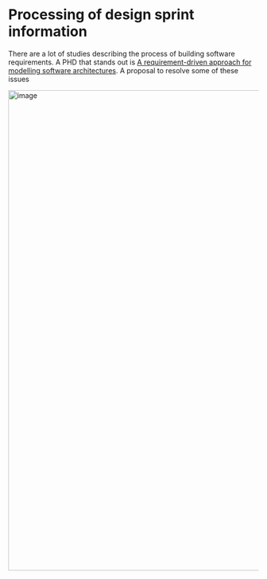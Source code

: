 # Processing of design sprint information

There are a lot of studies describing the process of building software requirements. A PHD that stands out is [A requirement-driven approach for modelling software architectures](https://eprints.kingston.ac.uk/id/eprint/49248/1/Makoondlall-Y-49248.pdf). A proposal to resolve some of these issues

<img width="965" alt="image" src="https://user-images.githubusercontent.com/18125931/127976320-7dd44b73-e998-4f1d-a060-7bb461e73c8d.png">
